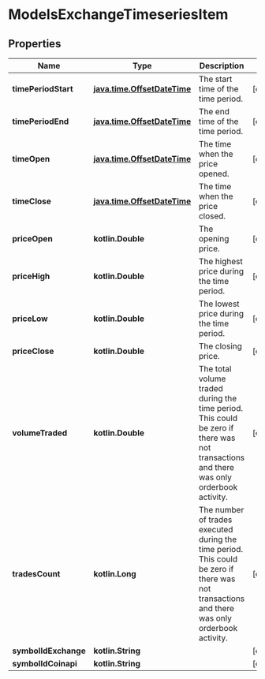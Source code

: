 
# ModelsExchangeTimeseriesItem

## Properties
| Name | Type | Description | Notes |
| ------------ | ------------- | ------------- | ------------- |
| **timePeriodStart** | [**java.time.OffsetDateTime**](java.time.OffsetDateTime.md) | The start time of the time period. |  [optional] |
| **timePeriodEnd** | [**java.time.OffsetDateTime**](java.time.OffsetDateTime.md) | The end time of the time period. |  [optional] |
| **timeOpen** | [**java.time.OffsetDateTime**](java.time.OffsetDateTime.md) | The time when the price opened. |  [optional] |
| **timeClose** | [**java.time.OffsetDateTime**](java.time.OffsetDateTime.md) | The time when the price closed. |  [optional] |
| **priceOpen** | **kotlin.Double** | The opening price. |  [optional] |
| **priceHigh** | **kotlin.Double** | The highest price during the time period. |  [optional] |
| **priceLow** | **kotlin.Double** | The lowest price during the time period. |  [optional] |
| **priceClose** | **kotlin.Double** | The closing price. |  [optional] |
| **volumeTraded** | **kotlin.Double** | The total volume traded during the time period. This could be zero if there was not transactions and there was only orderbook activity. |  [optional] |
| **tradesCount** | **kotlin.Long** | The number of trades executed during the time period. This could be zero if there was not transactions and there was only orderbook activity. |  [optional] |
| **symbolIdExchange** | **kotlin.String** |  |  [optional] |
| **symbolIdCoinapi** | **kotlin.String** |  |  [optional] |



